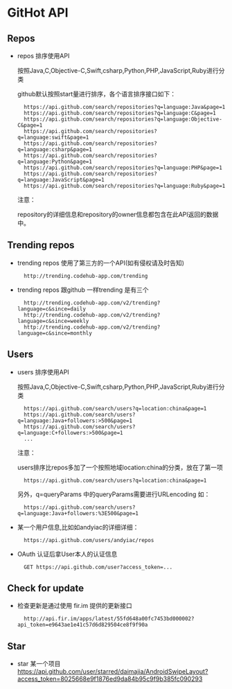 # GitHot API

## Repos

- repos 排序使用API
	
	按照Java,C,Objective-C,Swift,csharp,Python,PHP,JavaScript,Ruby进行分类
	
	github默认按照start量进行排序，各个语言排序接口如下：

		https://api.github.com/search/repositories?q=language:Java&page=1
		https://api.github.com/search/repositories?q=language:C&page=1
		https://api.github.com/search/repositories?q=language:Objective-C&page=1
		https://api.github.com/search/repositories?q=language:swift&page=1
		https://api.github.com/search/repositories?q=language:csharp&page=1
		https://api.github.com/search/repositories?q=language:Python&page=1
		https://api.github.com/search/repositories?q=language:PHP&page=1
		https://api.github.com/search/repositories?q=language:JavaScript&page=1
		https://api.github.com/search/repositories?q=language:Ruby&page=1
	注意：
	
	repository的详细信息和repository的owner信息都包含在此API返回的数据中。

## Trending repos

- trending repos 使用了第三方的一个API(如有侵权请及时告知)

		http://trending.codehub-app.com/trending
		
- trending repos 跟github 一样trending 是有三个

		http://trending.codehub-app.com/v2/trending?language=c&since=daily
		http://trending.codehub-app.com/v2/trending?language=c&since=weekly
		http://trending.codehub-app.com/v2/trending?language=c&since=monthly
		

## Users
- users 排序使用API

	按照Java,C,Objective-C,Swift,csharp,Python,PHP,JavaScript,Ruby进行分类

		https://api.github.com/search/users?q=location:china&page=1
		https://api.github.com/search/users?q=language:Java+followers:>500&page=1
		https://api.github.com/search/users?q=language:C+followers:>500&page=1
		...
	注意：
	
	users排序比repos多加了一个按照地域location:china的分类，放在了第一项
	
		https://api.github.com/search/users?q=location:china&page=1
	
	另外，q=queryParams 中的queryParams需要进行URLencoding 如：
	
		https://api.github.com/search/users?q=language:Java+followers:%3E500&page=1
	
- 某一个用户信息,比如如andyiac的详细详细：

		https://api.github.com/users/andyiac/repos

- OAuth 认证后拿User本人的认证信息

        GET https://api.github.com/user?access_token=...


## Check for update
- 检查更新是通过使用 fir.im 提供的更新接口

		http://api.fir.im/apps/latest/55fd648a00fc7453bd000002?api_token=e9643ae1e41c57d6d829504ce8f9f90a

## Star 
- star 某一个项目
	https://api.github.com/user/starred/daimajia/AndroidSwipeLayout?access_token=8025668e9f1876ed9da84b95c9f9b385fc090293
